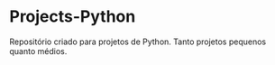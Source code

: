 # Projects-Python
Repositório criado para projetos de Python. Tanto projetos pequenos quanto médios.
